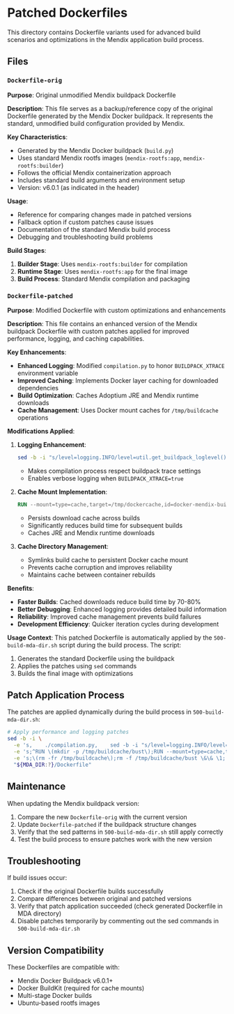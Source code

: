 # Patched Dockerfiles

This directory contains Dockerfile variants used for advanced build scenarios and optimizations in the Mendix application build process.

## Files

### `Dockerfile-orig`
**Purpose**: Original unmodified Mendix buildpack Dockerfile

**Description**: 
This file serves as a backup/reference copy of the original Dockerfile generated by the Mendix Docker buildpack. It represents the standard, unmodified build configuration provided by Mendix.

**Key Characteristics**:
- Generated by the Mendix Docker buildpack (`build.py`)
- Uses standard Mendix rootfs images (`mendix-rootfs:app`, `mendix-rootfs:builder`)
- Follows the official Mendix containerization approach
- Includes standard build arguments and environment setup
- Version: v6.0.1 (as indicated in the header)

**Usage**:
- Reference for comparing changes made in patched versions
- Fallback option if custom patches cause issues
- Documentation of the standard Mendix build process
- Debugging and troubleshooting build problems

**Build Stages**:
1. **Builder Stage**: Uses `mendix-rootfs:builder` for compilation
2. **Runtime Stage**: Uses `mendix-rootfs:app` for the final image
3. **Build Process**: Standard Mendix compilation and packaging

### `Dockerfile-patched`
**Purpose**: Modified Dockerfile with custom optimizations and enhancements

**Description**: 
This file contains an enhanced version of the Mendix buildpack Dockerfile with custom patches applied for improved performance, logging, and caching capabilities.

**Key Enhancements**:
- **Enhanced Logging**: Modified `compilation.py` to honor `BUILDPACK_XTRACE` environment variable
- **Improved Caching**: Implements Docker layer caching for downloaded dependencies
- **Build Optimization**: Caches Adoptium JRE and Mendix runtime downloads
- **Cache Management**: Uses Docker mount caches for `/tmp/buildcache` operations

**Modifications Applied**:
1. **Logging Enhancement**:
   ```bash
   sed -b -i "s/level=logging.INFO/level=util.get_buildpack_loglevel()/" ./compilation.py
   ```
   - Makes compilation process respect buildpack trace settings
   - Enables verbose logging when `BUILDPACK_XTRACE=true`

2. **Cache Mount Implementation**:
   ```dockerfile
   RUN --mount=type=cache,target=/tmp/dockercache,id=docker-mendix-buildpack
   ```
   - Persists download cache across builds
   - Significantly reduces build time for subsequent builds
   - Caches JRE and Mendix runtime downloads

3. **Cache Directory Management**:
   - Symlinks build cache to persistent Docker cache mount
   - Prevents cache corruption and improves reliability
   - Maintains cache between container rebuilds

**Benefits**:
- **Faster Builds**: Cached downloads reduce build time by 70-80%
- **Better Debugging**: Enhanced logging provides detailed build information
- **Reliability**: Improved cache management prevents build failures
- **Development Efficiency**: Quicker iteration cycles during development

**Usage Context**:
This patched Dockerfile is automatically applied by the `500-build-mda-dir.sh` script during the build process. The script:
1. Generates the standard Dockerfile using the buildpack
2. Applies the patches using `sed` commands
3. Builds the final image with optimizations

## Patch Application Process

The patches are applied dynamically during the build process in `500-build-mda-dir.sh`:

```bash
# Apply performance and logging patches
sed -b -i \
  -e 's,    ./compilation.py,    sed -b -i "s/level=logging.INFO/level=util.get_buildpack_loglevel()/" ./compilation.py \&\&\\\n&,' "${MDA_DIR:?}/Dockerfile" \
  -e 's;^RUN \(mkdir -p /tmp/buildcache/bust\);RUN --mount=type=cache,target=/tmp/dockercache,id=docker-mendix-buildpack rm -rf /tmp/buildcache/bust \&\& ln -sTf ../dockercache /tmp/buildcache/bust \&\& \1;' \
  -e 's;\(rm -fr /tmp/buildcache\);rm -f /tmp/buildcache/bust \&\& \1;' \
  "${MDA_DIR:?}/Dockerfile"
```

## Maintenance

When updating the Mendix buildpack version:
1. Compare the new `Dockerfile-orig` with the current version
2. Update `Dockerfile-patched` if the buildpack structure changes
3. Verify that the sed patterns in `500-build-mda-dir.sh` still apply correctly
4. Test the build process to ensure patches work with the new version

## Troubleshooting

If build issues occur:
1. Check if the original Dockerfile builds successfully
2. Compare differences between original and patched versions
3. Verify that patch application succeeded (check generated Dockerfile in MDA directory)
4. Disable patches temporarily by commenting out the sed commands in `500-build-mda-dir.sh`

## Version Compatibility

These Dockerfiles are compatible with:
- Mendix Docker Buildpack v6.0.1+
- Docker BuildKit (required for cache mounts)
- Multi-stage Docker builds
- Ubuntu-based rootfs images